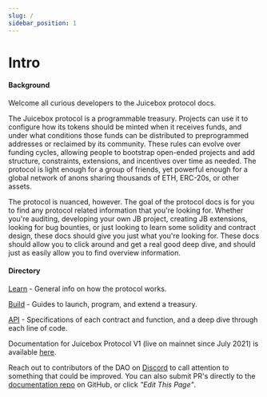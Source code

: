 ```yaml
---
slug: /
sidebar_position: 1
---
```


# Intro

#### Background

Welcome all curious developers to the Juicebox protocol docs.

The Juicebox protocol is a programmable treasury. Projects can use it to configure how its tokens should be minted when it receives funds, and under what conditions those funds can be distributed to preprogrammed addresses or reclaimed by its community. These rules can evolve over funding cycles, allowing people to bootstrap open-ended projects and add structure, constraints, extensions, and incentives over time as needed. The protocol is light enough for a group of friends, yet powerful enough for a global network of anons sharing thousands of ETH, ERC-20s, or other assets.

The protocol is nuanced, however. The goal of the protocol docs is for you to find any protocol related information that you're looking for. Whether you're auditing, developing your own JB project, creating JB extensions, looking for bug bounties, or just looking to learn some solidity and contract design, these docs should give you just what you're looking for. These docs should allow you to click around and get a real good deep dive, and should just as easily allow you to find overview information.

#### Directory

[Learn](learn/overview.md) - General info on how the protocol works. 

[Build](build/getting-started.md) - Guides to launch, program, and extend a treasury.

[API](api/contracts/) - Specifications of each contract and function, and a deep dive through each line of code.

Documentation for Juicebox Protocol V1 (live on mainnet since July 2021) is available [here](protocol-v1/).

Reach out to contributors of the DAO on [Discord](https://www.discord.gg/juicebox) to call attention to something that could be improved. You can also submit PR's directly to the [documentation repo](https://github.com/jbx-protocol/juice-docs-v2) on GitHub, or click *"Edit This Page"*.

